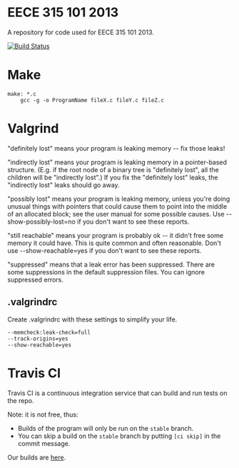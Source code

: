 EECE 315 101 2013
=================

A repository for code used for EECE 315 101 2013.

[![Build Status](https://magnum.travis-ci.com/UBCEECE315/Group12-Repo.png?token=ZpicHWVRcsKnmG8qc6PB&branch=master)](https://magnum.travis-ci.com/UBCEECE315/Group12-Repo)

# Make

    make: *.c
        gcc -g -o ProgramName fileX.c fileY.c fileZ.c

# Valgrind

"definitely lost" means your program is leaking memory -- fix those leaks!

"indirectly lost" means your program is leaking memory in a pointer-based structure. (E.g. if the root node of a binary tree is "definitely lost", all the children will be "indirectly lost".) If you fix the "definitely lost" leaks, the "indirectly lost" leaks should go away.

"possibly lost" means your program is leaking memory, unless you're doing unusual things with pointers that could cause them to point into the middle of an allocated block; see the user manual for some possible causes. Use --show-possibly-lost=no if you don't want to see these reports.

"still reachable" means your program is probably ok -- it didn't free some memory it could have. This is quite common and often reasonable. Don't use --show-reachable=yes if you don't want to see these reports.

"suppressed" means that a leak error has been suppressed. There are some suppressions in the default suppression files. You can ignore suppressed errors.

## .valgrindrc

Create .valgrindrc with these settings to simplify your life.

    --memcheck:leak-check=full
    --track-origins=yes
    --show-reachable=yes

# Travis CI

Travis CI is a continuous integration service that can build and run tests on the repo.

Note: it is not free, thus:
- Builds of the program will only be run on the `stable` branch.
- You can skip a build on the `stable` branch by putting `[ci skip]` in the commit message.

Our builds are [here](https://magnum.travis-ci.com/UBCEECE315/Group12-Repo).
